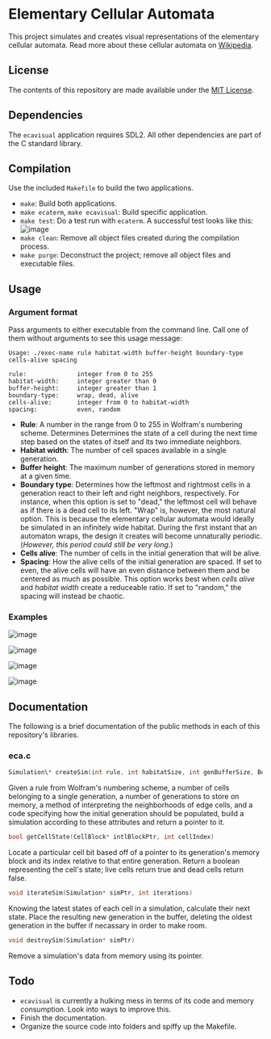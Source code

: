 # Elementary Cellular Automata



This project simulates and creates visual representations of the elementary cellular automata. Read more about these cellular automata on [Wikipedia](https://en.wikipedia.org/wiki/Elementary_cellular_automaton "Go to Wikipedia.com").



## License

The contents of this repository are made available under the [MIT License](../license.txt "Go to full license text").



## Dependencies

The `ecavisual` application requires SDL2. All other dependencies are part of the C standard library.



## Compilation

Use the included `Makefile` to build the two applications.
+ `make`: Build both applications.
+ `make ecaterm`, `make ecavisual`: Build specific application.
+ `make test`: Do a test run with `ecaterm`. A successful test looks like this:
![image](../blob/master/media/successful-test.png "Successful test")
+ `make clean`: Remove all object files created during the compilation process.
+ `make purge`: Deconstruct the project; remove all object files and executable files.



## Usage

### Argument format

Pass arguments to either executable from the command line. Call one of them without arguments to see this usage message:
```
Usage: ./exec-name rule habitat-width buffer-height boundary-type cells-alive spacing

rule:              integer from 0 to 255
habitat-width:     integer greater than 0
buffer-height:     integer greater than 1
boundary-type:     wrap, dead, alive
cells-alive:       integer from 0 to habitat-width
spacing:           even, random
```
+ **Rule**: A number in the range from 0 to 255 in Wolfram's numbering scheme. Determines Determines the state of a cell during the next time step based on the states of itself and its two immediate neighbors.
+ **Habitat width**: The number of cell spaces available in a single generation.
+ **Buffer height**: The maximum number of generations stored in memory at a given time.
+ **Boundary type**: Determines how the leftmost and rightmost cells in a generation react to their left and right neighbors, respectively. For instance, when this option is set to "dead," the leftmost cell will behave as if there is a dead cell to its left. "Wrap" is, however, the most natural option. This is because the elementary cellular automata would ideally be simulated in an infinitely wide habitat. During the first instant that an automaton wraps, the design it creates will become unnaturally periodic. (*However, this period could still be very long.*)
+ **Cells alive**: The number of cells in the initial generation that will be alive.
+ **Spacing**: How the alive cells of the initial generation are spaced. If set to even, the alive cells will have an even distance between them and be centered as much as possible. This option works best when *cells alive* and *habitat width* create a reduceable ratio. If set to "random," the spacing will instead be chaotic.

### Examples

![image](../blob/master/media/example1.png "Rule 73")

![image](../blob/master/media/example2.png "Rule 110 - Turing complete!")

![image](../blob/master/media/example3.png "Rule 117")

![image](../blob/master/media/example4.png "Rule 105")



## Documentation

The following is a brief documentation of the public methods in each of this repository's libraries.

### eca.c

```c
Simulation\* createSim(int rule, int habitatSize, int genBufferSize, BoundaryCode borderType, ConfigCode initCode)
```
Given a rule from Wolfram's numbering scheme, a number of cells belonging to a 
single generation, a number of generations to store on memory, a method of
interpreting the neighborhoods of edge cells, and a code specifying how the
initial generation should be populated, build a simulation according to these
attributes and return a pointer to it.

```c
bool getCellState(CellBlock* intlBlockPtr, int cellIndex)
```
Locate a particular cell bit based off of a pointer to its generation's memory
block and its index relative to that entire generation. Return a boolean
representing the cell's state; live cells return true and dead cells return
false.

```c
void iterateSim(Simulation* simPtr, int iterations)
```
Knowing the latest states of each cell in a simulation, calculate their next
state. Place the resulting new generation in the buffer, deleting the oldest
generation in the buffer if necassary in order to make room.
   
```c
void destroySim(Simulation* simPtr)
```
Remove a simulation's data from memory using its pointer.



## Todo

+ `ecavisual` is currently a hulking mess in terms of its code and memory consumption. Look into ways to improve this.
+ Finish the documentation.
+ Organize the source code into folders and spiffy up the Makefile.
